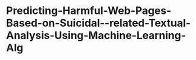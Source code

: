 # Predicting-Harmful-Web-Pages-Based-on-Suicidal--related-Textual-Analysis-Using-Machine-Learning-Alg